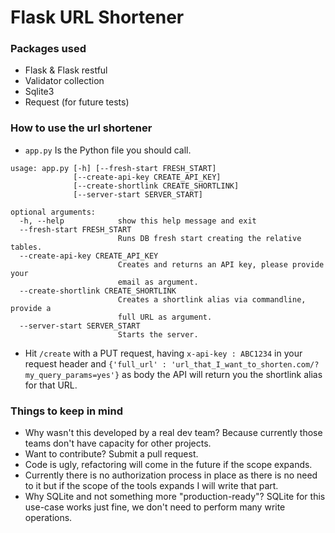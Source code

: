# Flask URL Shortener

### Packages used
- Flask & Flask restful
- Validator collection
- Sqlite3
- Request (for future tests)

### How to use the url shortener
- `app.py` Is the Python file you should call.

```
usage: app.py [-h] [--fresh-start FRESH_START]
              [--create-api-key CREATE_API_KEY]
              [--create-shortlink CREATE_SHORTLINK]
              [--server-start SERVER_START]

optional arguments:
  -h, --help            show this help message and exit
  --fresh-start FRESH_START
                        Runs DB fresh start creating the relative tables.
  --create-api-key CREATE_API_KEY
                        Creates and returns an API key, please provide your
                        email as argument.
  --create-shortlink CREATE_SHORTLINK
                        Creates a shortlink alias via commandline, provide a
                        full URL as argument.
  --server-start SERVER_START
                        Starts the server.
```


- Hit `/create` with a PUT request, having `x-api-key : ABC1234` in your request header and `{'full_url' : 'url_that_I_want_to_shorten.com/?my_query_params=yes'}` as body the API will return you the shortlink alias for that URL.

### Things to keep in mind
- Why wasn't this developed by a real dev team? Because currently those teams don't have capacity for other projects. 
- Want to contribute? Submit a pull request.
- Code is ugly, refactoring will come in the future if the scope expands.
- Currently there is no authorization process in place as there is no need to it but if the scope of the tools expands I will write that part.
- Why SQLite and not something more "production-ready"? SQLite for this use-case works just fine, we don't need to perform many write operations. 

